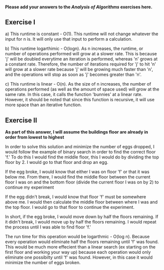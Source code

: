 #### Please add your answers to the ***Analysis of  Algorithms*** exercises here.

## Exercise I

a) This runtime is constant - O(1).  This runtime will not change whatever the input for n is.  It will only use that input to perform a calculation.


b) This runtime logarthimic - O(logn).  As n increases, the runtime, or number of operations performed will grow at a slower rate.  This is because 'j' will be doubled everytime an iteration is performed, whereas 'n' grows at a constant rate.  Therefore, the number of iterations required for 'j' to hit 'n' will grow at a slower rate because 'j' will be growing much faster than 'n', and the operations will stop as soon as 'j' becomes greater than 'n'. 


c)  This runtime is linear - O(n).  As the size of n increases, the number of operations performed (as well as the amount of space used) will grow at the same rate.  In this case, it calls the function 'bunnies' at a linear rate.  However, it should be noted that since this function is recursive, it will use more space than an iterative function.

## Exercise II

**As part of this answer, I will assume the buildings floor are already in order from lowest to highest**

In order to solve this solution and minimize the number of eggs dropped, I would follow the example of binary search in order to find the correct floor 'f.'  To do this I would find the middle floor, this I would do by dividing the top floor by 2.  I would go to that floor and drop an egg.  

If the egg broke, I would know that either I was on floor 'f' or that it was below me.  From there, I would find the middle floor between the current floor I was on and the bottom floor (divide the current floor I was on by 2) to continue my experiment

If the egg didn't break, I would know that floor 'f' must be somewhere above me.  I would then calculate the middle floor between where I was and the top floor.  I would go to that floor to continue the experiment.  

In short, if the egg broke, I would move down by half the floors remaining.  If it didn't break, I would move up by half the floors remaining.  I would repeat the process until I was able to find floor 'f.' 

The run time for this operation would be logarthmic - O(log n).  Because every operation would eliminate half the floors remaining until 'f' was found.  This would be much more effecient than a linear search (ex starting on the first floor and working your way up) because each operation would only eliminate one possibilty until 'f' was found.  However, in this case it would minimize the number of eggs broken.  
